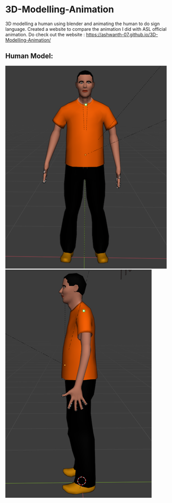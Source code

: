 # 3D-Modelling-Animation
3D modelling a human using blender and animating the human to do sign language.
Created a website to compare the animation I did with ASL official animation.
Do check out the website : https://ashwanth-07.github.io/3D-Modelling-Animation/

## Human Model:

<img src = "https://github.com/ashwanth-07/3D-Modelling-Animation/blob/main/BlenderFiles/Human%20model.png"/>
<img src = "https://github.com/ashwanth-07/3D-Modelling-Animation/blob/main/BlenderFiles/human_side.png"/>
